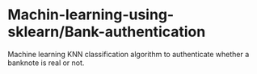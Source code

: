 # Machin-learning-using-sklearn/Bank-authentication
Machine learning KNN classification algorithm to authenticate whether a banknote is real or not.
